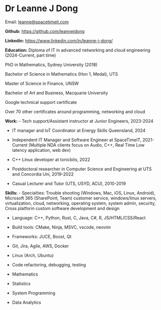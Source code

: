 # Dr Leanne J Dong

Email: leanne@spacetimeit.com

**Github:** https://github.com/leannejdong

**Linkedin:** https://www.linkedin.com/in/leanne-j-dong/

**Education:** Diploma of IT in advanced networking and cloud
engineering (2024-Current, part time)

PhD in Mathematics, Sydney University (2018)

Bachelor of Science in Mathematics (Hon 1, Medal), UTS

Master of Science in Finance, UNSW

Bachelor of Art and Business, Macquarie University

Google technical support certificate

Over 70 other certificates around programming, networking and cloud

**Work:** - Tech support/Assistant instructor at Junior Engineers,
2023-2024

-   IT manager and IoT Coordinator at Energy Skills Queensland, 2024

-   Independent IT Manager and Software Engineer at SpaceTimeIT,
    2021-Current (Multiple NDA clients focus on Audio, C++, Real Time
    Low latency application, web dev)

-   C++ Linux developer at tonicbits, 2022

-   Postdoctoral researcher in Computer Science and Engineering at UTS
    and Concordia Uni, 2019-2022

-   Casual Lecturer and Tutor (UTS, USYD, ACU), 2010-2019

**Skills:** - Specialties: Trouble shooting (Windows, Mac, iOS, Linux, Android), Microsoft 365 (SharePoint, Team) customer service,
windows/linux servers, virtualization, cloud, networking, operating
system, system admin, security, Cross platform custom software
development and design

-   Language: C++, Python, Rust, C, Java, C#, R, JS/HTML/CSS/React

-   Build tools: CMake, Ninja, MSVC, vscode, neovim

-   Frameworks: JUCE, Boost, Qt

-   Git, Jira, Agile, AWS, Docker

-   Linux (Arch, Ubuntu)

-   Code refactoring, debugging, testing

-   Mathematics

-   Statistics

-   System Programming

-   Data Analytics
